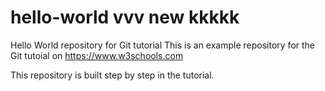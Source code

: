 # hello-world vvv new kkkkk
Hello World repository for Git tutorial
This is an example repository for the Git tutoial on https://www.w3schools.com

This repository is built step by step in the tutorial.
